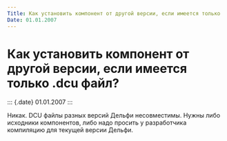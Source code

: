 ```yaml
---
Title: Как установить компонент от другой версии, если имеется только .dcu файл?
Date: 01.01.2007
---
```



Как установить компонент от другой версии, если имеется только .dcu файл?
=========================================================================

::: {.date}
01.01.2007
:::

Никак. DCU файлы разных версий Дельфи несовместимы. Нужны либо исходники
компонентов, либо надо просить у разработчика компиляцию для текущей
версии Дельфи.
